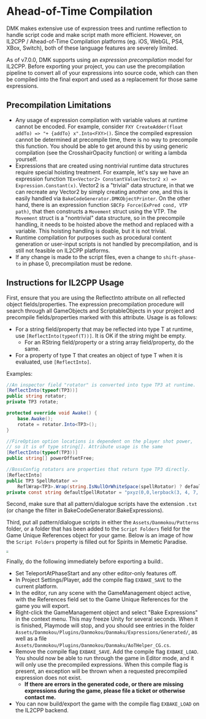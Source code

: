 # Ahead-of-Time Compilation

DMK makes extensive use of expression trees and runtime reflection to handle script code and make script math more efficient. However, on IL2CPP / Ahead-of-Time Compilation platforms (eg. iOS, WebGL, PS4, XBox, Switch), both of these language features are severely limited.

As of v7.0.0, DMK supports using an *expression precompilation* model for IL2CPP. Before exporting your project, you can use the precompilation pipeline to convert all of your expressions into source code, which can then be compiled into the final export and used as a replacement for those same expressions.

## Precompilation Limitations

- Any usage of expression compilation with variable values at runtime cannot be encoded. For example, consider `FXY CreateAdder(float addTo) => "+ {addTo} x".Into<FXY>()`. Since the compiled expression cannot be determined at precompile time, there is no way to precompile this function. You should be able to get around this by using generic compilation (see the CrosshairOpacity function) or writing a lambda yourself.
- Expressions that are created using nontrivial runtime data structures require special hoisting treatment. For example, let's say we have an expression function `TEx<Vector2> ConstantValue(Vector2 x) => Expression.Constant(x)`. Vector2 is a "trivial" data structure, in that we can recreate any Vector2 by simply creating another one, and this is easily handled via `BakeCodeGenerator.DMKObjectPrinter`. On the other hand, there is an expression function `SBCFp Force(ExPred cond, VTP path)`, that then constructs a `Movement` struct using the VTP. The `Movement` struct is a "nontrivial" data structure, so in the precompile handling, it needs to be hoisted above the method and replaced with a variable. This hoisting handling is doable, but it is not trivial.
- Runtime compilation for purposes such as procedural content generation or user-input scripts is not handled by precompilation, and is still not feasible on IL2CPP platforms.
- If any change is made to the script files, even a change to `shift-phase-to` in phase 0, precompilation must be redone.

## Instructions for IL2CPP Usage

First, ensure that you are using the ReflectInto attribute on all reflected object fields/properties. The expression precompilation procedure will search through all GameObjects and ScriptableObjects in your project and precompile fields/properties marked with this attribute. Usage is as follows:

- For a string field/property that may be reflected into type T at runtime, use `[ReflectInto(typeof(T))]`. It is OK if the string might be empty. 
  - For an RString field/property or a string array field/property, do the same.
- For a property of type T that creates an object of type T when it is evaluated, use `[ReflectInto]`.

Examples:

```C#
//An inspector field "rotator" is converted into type TP3 at runtime.
[ReflectInto(typeof(TP3))]
public string rotator;
private TP3 rotate;

protected override void Awake() {
    base.Awake();
    rotate = rotator.Into<TP3>();
}

//FireOption option locations is dependent on the player shot power,
// so it is of type string[]. Attribute usage is the same
[ReflectInto(typeof(TP3))]
public string[] powerOffsetFree;

//BossConfig rotators are properties that return type TP3 directly. 
[ReflectInto]
public TP3 SpellRotator =>
    ReflWrap<TP3>.Wrap(string.IsNullOrWhiteSpace(spellRotator) ? defaultSpellRotator : spellRotator);
private const string defaultSpellRotator = "pxyz(0,0,lerpback(3, 4, 7, 8, mod(8, t), -220, -160))";
```

Second, make sure that all pattern/dialogue scripts have the extension `.txt` (or change the filter in BakeCodeGenerator:BakeExpressions).

Third, put all pattern/dialogue scripts in either the `Assets/Danmokou/Patterns` folder, or a folder that has been added to the `Script Folders` field for the Game Unique References object for your game. Below is an image of how the `Script Folders` property is filled out for Spirits in Memetic Paradise.

<img src="..\images\Unity_u3hLarftEl.jpg" style="zoom:33%;" />

Finally, do the following immediately before exporting a build:.

- Set TeleportAtPhaseStart and any other editor-only features off.
- In Project Settings/Player, add the compile flag `EXBAKE_SAVE` to the current platform.
- In the editor, run any scene with the GameManagement object active, with the References field set to the Game Unique References for the game you will export.
- Right-click the GameManagement object and select "Bake Expressions" in the context menu. This may freeze Unity for several seconds. When it is finished, Playmode will stop, and you should see entries in the folder `Assets/Danmokou/Plugins/Danmokou/Danmaku/Expressions/Generated/`, as well as a file `Assets/Danmokou/Plugins/Danmokou/Danmaku/AoTHelper_CG.cs`. 
- Remove the compile flag `EXBAKE_SAVE`. Add the compile flag `EXBAKE_LOAD`. You should now be able to run through the game in Editor mode, and it will only use the precompiled expressions. When this compile flag is present, an exception will be thrown when a requested precompiled expression does not exist.
  - **If there are errors in the generated code, or there are missing expressions during the game, please file a ticket or otherwise contact me.**
- You can now build/export the game with the compile flag `EXBAKE_LOAD` on the IL2CPP backend.

